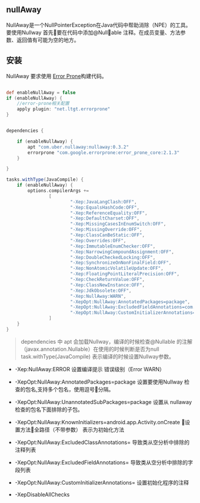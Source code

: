 ## nullAway
NullAway是一个NullPointerException在Java代码中帮助消除（NPE）的工具。要使用Nullway 首先要在代码中添加@Nullable 注释。在成员变量、方法参数、返回值有可能为空的地方。

## 安装
NullAway 要求使用 [Error Prone](http://errorprone.info/)构建代码。

```gradle

def enableNullAway = false
if (enableNullAway) {
    //error-prone相关配置
    apply plugin: "net.ltgt.errorprone"
}


dependencies {

    if (enableNullAway) {
        apt "com.uber.nullaway:nullaway:0.3.2"
        errorprone "com.google.errorprone:error_prone_core:2.1.3"
    }

}

tasks.withType(JavaCompile) {
    if (enableNullAway) {
        options.compilerArgs +=
                [
                        "-Xep:JavaLangClash:OFF",
                        "-Xep:EqualsHashCode:OFF",
                        "-Xep:ReferenceEquality:OFF",
                        "-Xep:DefaultCharset:OFF",
                        "-Xep:MissingCasesInEnumSwitch:OFF",
                        "-Xep:MissingOverride:OFF",
                        "-Xep:ClassCanBeStatic:OFF",
                        "-Xep:Overrides:OFF",
                        "-Xep:ImmutableEnumChecker:OFF",
                        "-Xep:NarrowingCompoundAssignment:OFF",
                        "-Xep:DoubleCheckedLocking:OFF",
                        "-Xep:SynchronizeOnNonFinalField:OFF",
                        "-Xep:NonAtomicVolatileUpdate:OFF",
                        "-Xep:FloatingPointLiteralPrecision:OFF",
                        "-Xep:CheckReturnValue:OFF",
                        "-Xep:ClassNewInstance:OFF",
                        "-Xep:JdkObsolete:OFF",
                        "-Xep:NullAway:WARN",
                        "-XepOpt:NullAway:AnnotatedPackages=package",
                        "-XepOpt:NullAway:ExcludedFieldAnnotations=com.google.gson.annotations.SerializedName,xxx.DatabaseField",
                        "-XepOpt:NullAway:CustomInitializerAnnotations=package.Initializer",
                ]
    }
}


```

> dependencies 中 apt 会加载Nullway，编译的时候检查@Nullable 的注解（javax.annotation.Nullable）在使用的时候判断是否为null
>task.withType(JavaCompile) 表示编译的时候设置Nullway参数。

- -Xep:NullAway:ERROR 设置编译提示 错误级别（Error WARN）
- -XepOpt:NullAway:AnnotatedPackages=package  设置要使用Nullway 检查的包名,支持多个包名，使用逗号分隔。
- -XepOpt:NullAway:UnannotatedSubPackages=package 设置从 nullaway检查的包名下面排除的子包。
- -XepOpt:NullAway:KnownInitializers=android.app.Activity.onCreate 设置方法全路径（不带参数） 表示为初始化方法
- -XepOpt:NullAway:ExcludedClassAnnotations= 导致类从空分析中排除的注释列表
- -XepOpt:NullAway:ExcludedFieldAnnotations= 导致类从空分析中排除的字段列表
- -XepOpt:NullAway:CustomInitializerAnnotations= 设置初始化程序的注释

- -XepDisableAllChecks 

